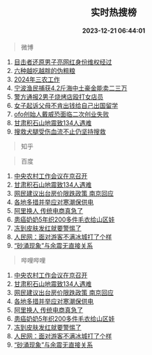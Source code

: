 <div align="center"><h2>实时热搜榜</h2><h4>2023-12-21 06:44:01</h4></div>

> 微博  

1. [目击者还原男子亮网红身份维权经过](https://s.weibo.com/weibo?q=%23%E7%9B%AE%E5%87%BB%E8%80%85%E8%BF%98%E5%8E%9F%E7%94%B7%E5%AD%90%E4%BA%AE%E7%BD%91%E7%BA%A2%E8%BA%AB%E4%BB%BD%E7%BB%B4%E6%9D%83%E7%BB%8F%E8%BF%87%23&t=31&band_rank=1&Refer=top)<br />
2. [六种越吃越胖的伪粗粮](https://s.weibo.com/weibo?q=%E5%85%AD%E7%A7%8D%E8%B6%8A%E5%90%83%E8%B6%8A%E8%83%96%E7%9A%84%E4%BC%AA%E7%B2%97%E7%B2%AE&t=31&band_rank=2&Refer=top)<br />
3. [2024年三农工作](https://s.weibo.com/weibo?q=%232024%E5%B9%B4%E4%B8%89%E5%86%9C%E5%B7%A5%E4%BD%9C%23&t=31&band_rank=3&Refer=top)<br />
4. [宁波渔民捕获4.2斤海中土豪金能卖二三万](https://s.weibo.com/weibo?q=%23%E5%AE%81%E6%B3%A2%E6%B8%94%E6%B0%91%E6%8D%95%E8%8E%B74.2%E6%96%A4%E6%B5%B7%E4%B8%AD%E5%9C%9F%E8%B1%AA%E9%87%91%E8%83%BD%E5%8D%96%E4%BA%8C%E4%B8%89%E4%B8%87%23&t=31&band_rank=4&Refer=top)<br />
5. [警方通报2男子烧烤店殴打女店员](https://s.weibo.com/weibo?q=%23%E8%AD%A6%E6%96%B9%E9%80%9A%E6%8A%A52%E7%94%B7%E5%AD%90%E7%83%A7%E7%83%A4%E5%BA%97%E6%AE%B4%E6%89%93%E5%A5%B3%E5%BA%97%E5%91%98%23&t=31&band_rank=5&Refer=top)<br />
6. [女子起诉父母不肯出钱给自己出国留学](https://s.weibo.com/weibo?q=%23%E5%A5%B3%E5%AD%90%E8%B5%B7%E8%AF%89%E7%88%B6%E6%AF%8D%E4%B8%8D%E8%82%AF%E5%87%BA%E9%92%B1%E7%BB%99%E8%87%AA%E5%B7%B1%E5%87%BA%E5%9B%BD%E7%95%99%E5%AD%A6%23&t=31&band_rank=6&Refer=top)<br />
7. [ofo创始人戴威恐面临二次创业失败](https://s.weibo.com/weibo?q=%23ofo%E5%88%9B%E5%A7%8B%E4%BA%BA%E6%88%B4%E5%A8%81%E6%81%90%E9%9D%A2%E4%B8%B4%E4%BA%8C%E6%AC%A1%E5%88%9B%E4%B8%9A%E5%A4%B1%E8%B4%A5%23&t=31&band_rank=7&Refer=top)<br />
8. [甘肃积石山地震致134人遇难](https://s.weibo.com/weibo?q=%23%E7%94%98%E8%82%83%E7%A7%AF%E7%9F%B3%E5%B1%B1%E5%9C%B0%E9%9C%87%E8%87%B4134%E4%BA%BA%E9%81%87%E9%9A%BE%23&t=31&band_rank=8&Refer=top)<br />
9. [搜救犬腿受伤血流不止仍坚持搜救](https://s.weibo.com/weibo?q=%23%E6%90%9C%E6%95%91%E7%8A%AC%E8%85%BF%E5%8F%97%E4%BC%A4%E8%A1%80%E6%B5%81%E4%B8%8D%E6%AD%A2%E4%BB%8D%E5%9D%9A%E6%8C%81%E6%90%9C%E6%95%91%23&t=31&band_rank=9&Refer=top)<br />

> 知乎  


> 百度  

1. [中央农村工作会议在京召开](https://www.baidu.com/s?wd=%E4%B8%AD%E5%A4%AE%E5%86%9C%E6%9D%91%E5%B7%A5%E4%BD%9C%E4%BC%9A%E8%AE%AE%E5%9C%A8%E4%BA%AC%E5%8F%AC%E5%BC%80&sa=fyb_news&rsv_dl=fyb_news)<br />
2. [甘肃积石山地震致134人遇难](https://www.baidu.com/s?wd=%E7%94%98%E8%82%83%E7%A7%AF%E7%9F%B3%E5%B1%B1%E5%9C%B0%E9%9C%87%E8%87%B4134%E4%BA%BA%E9%81%87%E9%9A%BE&sa=fyb_news&rsv_dl=fyb_news)<br />
3. [网民建议出台房价限跌政策 南京回应](https://www.baidu.com/s?wd=%E7%BD%91%E6%B0%91%E5%BB%BA%E8%AE%AE%E5%87%BA%E5%8F%B0%E6%88%BF%E4%BB%B7%E9%99%90%E8%B7%8C%E6%94%BF%E7%AD%96+%E5%8D%97%E4%BA%AC%E5%9B%9E%E5%BA%94&sa=fyb_news&rsv_dl=fyb_news)<br />
4. [各地多措并举应对寒潮保供电](https://www.baidu.com/s?wd=%E5%90%84%E5%9C%B0%E5%A4%9A%E6%8E%AA%E5%B9%B6%E4%B8%BE%E5%BA%94%E5%AF%B9%E5%AF%92%E6%BD%AE%E4%BF%9D%E4%BE%9B%E7%94%B5&sa=fyb_news&rsv_dl=fyb_news)<br />
5. [阿里换人 传统电商真急了](https://www.baidu.com/s?wd=%E9%98%BF%E9%87%8C%E6%8D%A2%E4%BA%BA+%E4%BC%A0%E7%BB%9F%E7%94%B5%E5%95%86%E7%9C%9F%E6%80%A5%E4%BA%86&sa=fyb_news&rsv_dl=fyb_news)<br />
6. [患癌奶奶5年织200多件毛衣给山区娃](https://www.baidu.com/s?wd=%E6%82%A3%E7%99%8C%E5%A5%B6%E5%A5%B65%E5%B9%B4%E7%BB%87200%E5%A4%9A%E4%BB%B6%E6%AF%9B%E8%A1%A3%E7%BB%99%E5%B1%B1%E5%8C%BA%E5%A8%83&sa=fyb_news&rsv_dl=fyb_news)<br />
7. [冻到皮肤发红就要警惕了](https://www.baidu.com/s?wd=%E5%86%BB%E5%88%B0%E7%9A%AE%E8%82%A4%E5%8F%91%E7%BA%A2%E5%B0%B1%E8%A6%81%E8%AD%A6%E6%83%95%E4%BA%86&sa=fyb_news&rsv_dl=fyb_news)<br />
8. [人民网：面对游客不满冰城打了个样](https://www.baidu.com/s?wd=%E4%BA%BA%E6%B0%91%E7%BD%91%EF%BC%9A%E9%9D%A2%E5%AF%B9%E6%B8%B8%E5%AE%A2%E4%B8%8D%E6%BB%A1%E5%86%B0%E5%9F%8E%E6%89%93%E4%BA%86%E4%B8%AA%E6%A0%B7&sa=fyb_news&rsv_dl=fyb_news)<br />
9. [“砂涌现象”与余震无直接关系](https://www.baidu.com/s?wd=%E2%80%9C%E7%A0%82%E6%B6%8C%E7%8E%B0%E8%B1%A1%E2%80%9D%E4%B8%8E%E4%BD%99%E9%9C%87%E6%97%A0%E7%9B%B4%E6%8E%A5%E5%85%B3%E7%B3%BB&sa=fyb_news&rsv_dl=fyb_news)<br />

> 哔哩哔哩  

1. [中央农村工作会议在京召开](https://www.baidu.com/s?wd=%E4%B8%AD%E5%A4%AE%E5%86%9C%E6%9D%91%E5%B7%A5%E4%BD%9C%E4%BC%9A%E8%AE%AE%E5%9C%A8%E4%BA%AC%E5%8F%AC%E5%BC%80&sa=fyb_news&rsv_dl=fyb_news)<br />
2. [甘肃积石山地震致134人遇难](https://www.baidu.com/s?wd=%E7%94%98%E8%82%83%E7%A7%AF%E7%9F%B3%E5%B1%B1%E5%9C%B0%E9%9C%87%E8%87%B4134%E4%BA%BA%E9%81%87%E9%9A%BE&sa=fyb_news&rsv_dl=fyb_news)<br />
3. [网民建议出台房价限跌政策 南京回应](https://www.baidu.com/s?wd=%E7%BD%91%E6%B0%91%E5%BB%BA%E8%AE%AE%E5%87%BA%E5%8F%B0%E6%88%BF%E4%BB%B7%E9%99%90%E8%B7%8C%E6%94%BF%E7%AD%96+%E5%8D%97%E4%BA%AC%E5%9B%9E%E5%BA%94&sa=fyb_news&rsv_dl=fyb_news)<br />
4. [各地多措并举应对寒潮保供电](https://www.baidu.com/s?wd=%E5%90%84%E5%9C%B0%E5%A4%9A%E6%8E%AA%E5%B9%B6%E4%B8%BE%E5%BA%94%E5%AF%B9%E5%AF%92%E6%BD%AE%E4%BF%9D%E4%BE%9B%E7%94%B5&sa=fyb_news&rsv_dl=fyb_news)<br />
5. [阿里换人 传统电商真急了](https://www.baidu.com/s?wd=%E9%98%BF%E9%87%8C%E6%8D%A2%E4%BA%BA+%E4%BC%A0%E7%BB%9F%E7%94%B5%E5%95%86%E7%9C%9F%E6%80%A5%E4%BA%86&sa=fyb_news&rsv_dl=fyb_news)<br />
6. [患癌奶奶5年织200多件毛衣给山区娃](https://www.baidu.com/s?wd=%E6%82%A3%E7%99%8C%E5%A5%B6%E5%A5%B65%E5%B9%B4%E7%BB%87200%E5%A4%9A%E4%BB%B6%E6%AF%9B%E8%A1%A3%E7%BB%99%E5%B1%B1%E5%8C%BA%E5%A8%83&sa=fyb_news&rsv_dl=fyb_news)<br />
7. [冻到皮肤发红就要警惕了](https://www.baidu.com/s?wd=%E5%86%BB%E5%88%B0%E7%9A%AE%E8%82%A4%E5%8F%91%E7%BA%A2%E5%B0%B1%E8%A6%81%E8%AD%A6%E6%83%95%E4%BA%86&sa=fyb_news&rsv_dl=fyb_news)<br />
8. [人民网：面对游客不满冰城打了个样](https://www.baidu.com/s?wd=%E4%BA%BA%E6%B0%91%E7%BD%91%EF%BC%9A%E9%9D%A2%E5%AF%B9%E6%B8%B8%E5%AE%A2%E4%B8%8D%E6%BB%A1%E5%86%B0%E5%9F%8E%E6%89%93%E4%BA%86%E4%B8%AA%E6%A0%B7&sa=fyb_news&rsv_dl=fyb_news)<br />
9. [“砂涌现象”与余震无直接关系](https://www.baidu.com/s?wd=%E2%80%9C%E7%A0%82%E6%B6%8C%E7%8E%B0%E8%B1%A1%E2%80%9D%E4%B8%8E%E4%BD%99%E9%9C%87%E6%97%A0%E7%9B%B4%E6%8E%A5%E5%85%B3%E7%B3%BB&sa=fyb_news&rsv_dl=fyb_news)<br />
